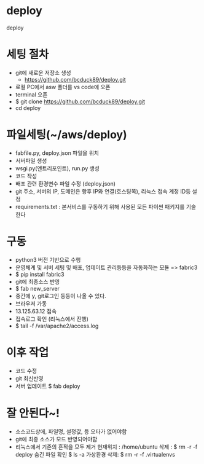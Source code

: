 # deploy
deploy

# 세팅 절차
- git에 새로운 저장소 생성
    - https://github.com/bcduck89/deploy.git
- 로컬 PC에서 asw 폴더를 vs code에 오픈
- terminal 오픈
- $ git clone https://github.com/bcduck89/deploy.git
- cd deploy

# 파일세팅(~/aws/deploy)
- fabfile.py, deploy.json 파일을 위치
- 서버파일 생성
- wsgi.py(엔트리포인트), run.py 생성
- 코드 작성
- 배포 관련 환경변수 파일 수정 (deploy.json)
- git 주소, 서버의 IP, 도메인은 향후 IP와 연결(호스팅쪽), 리눅스 접속 계정 ID등 설정
- requirements.txt : 본서비스를 구동하기 위해 사용된 모든 파이썬 패키지를 기술한다

# 구동
- python3 버전 기반으로 수행
- 운영체계 및 서버 세팅 및 배포, 업데이트 관리등등을 자동화하는 모듈 => fabric3
- $ pip install fabric3
- git에 최종소스 반영
- $ fab new_server
- 중간에 y, git로그인 등등이 나올 수 있다.
- 브라우저 가동
- 13.125.63.12 접속
- 접속로그 확인 (리눅스에서 진행)
- $ tail -f /var/apache2/access.log

# 이후 작업
- 코드 수정
- git 최신반영
- 서버 업데이트
    $ fab deploy

# 잘 안된다~!
- 소스코드상에, 파일명, 설정값, 등 오타가 없어야함
- git에 최종 소스가 모드 반영되어야함
- 리눅스에서 기존의 흔적을 모두 제거
    현재위치 : /home/ubuntu
    삭제 : $ rm -r -f deploy
    숨긴 파일 확인
    $ ls -a
    가상환경 삭제:
    $ rm -r -f .virtualenvs